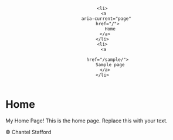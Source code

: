 
<html lang="en"><head>
  <meta charset="UTF-8">
  <meta http-equiv="X-UA-Compatible" content="IE=edge">
  <meta name="viewport" content="width=device-width, initial-scale=1.0">
  <title>YourSiteName | Home</title>
  <link rel="stylesheet" href="/css/style.css">
</head>
<body>
  <header class="site-header">
        <!-- add site wide header content here -->
        <nav>
  <ul role="list">
    
    <li>
      <a 
        aria-current="page" 
        href="/">
          Home
      </a>
    </li>
    <li>
      <a 
         
        href="/sample/">
          Sample page
      </a>
    </li>
  </ul>
</nav>
    </header>

  <h1>Home</h1>
<p>My Home Page!
This is the home page. Replace this with your text.</p>


  <footer>
    <div>
      <p>&copy; Chantel Stafford </p>
      <!-- You can change all of this footer content. -->
    </div>
  </footer>

  <script src="/js/main.js"></script>
</body>
</html>